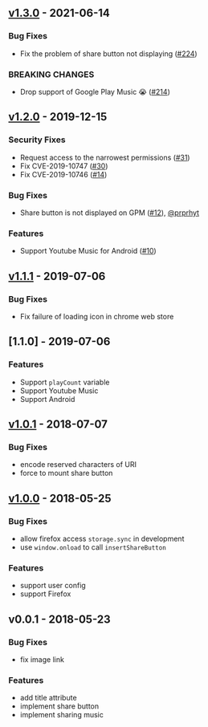 <a name="v1.3.0"></a>

## [v1.3.0] - 2021-06-14

### Bug Fixes

- Fix the problem of share button not displaying ([#224](https://github.com/mizdra/now-playing-for-google-play-music/pull/224))

### BREAKING CHANGES

- Drop support of Google Play Music 😭 ([#214](https://github.com/mizdra/now-playing-for-google-play-music/pull/214))

<a name="v1.2.0"></a>

## [v1.2.0] - 2019-12-15

### Security Fixes

- Request access to the narrowest permissions ([#31](https://github.com/mizdra/now-playing-for-google-play-music/issues/31))
- Fix CVE-2019-10747 ([#30](https://github.com/mizdra/now-playing-for-google-play-music/issues/30))
- Fix CVE-2019-10746 ([#14](https://github.com/mizdra/now-playing-for-google-play-music/issues/14))

### Bug Fixes

- Share button is not displayed on GPM ([#12](https://github.com/mizdra/now-playing-for-google-play-music/issues/12)), [@prprhyt](https://github.com/prprhyt)

### Features

- Support Youtube Music for Android ([#10](https://github.com/mizdra/now-playing-for-google-play-music/issues/10))

<a name="v1.1.1"></a>

## [v1.1.1] - 2019-07-06

### Bug Fixes

- Fix failure of loading icon in chrome web store

<a name="1.1.0"></a>

## [1.1.0] - 2019-07-06

### Features

- Support `playCount` variable
- Support Youtube Music
- Support Android

<a name="v1.0.1"></a>

## [v1.0.1] - 2018-07-07

### Bug Fixes

- encode reserved characters of URI
- force to mount share button

<a name="v1.0.0"></a>

## [v1.0.0] - 2018-05-25

### Bug Fixes

- allow firefox access `storage.sync` in development
- use `window.onload` to call `insertShareButton`

### Features

- support user config
- support Firefox

<a name="v0.0.1"></a>

## v0.0.1 - 2018-05-23

### Bug Fixes

- fix image link

### Features

- add title attribute
- implement share button
- implement sharing music

[v1.3.0]: https://github.com/mizdra/now-playing-for-google-play-music/compare/v1.2.0...v1.3.0
[v1.2.0]: https://github.com/mizdra/now-playing-for-google-play-music/compare/v1.1.1...v1.2.0
[v1.1.1]: https://github.com/mizdra/now-playing-for-google-play-music/compare/v1.1.0...v1.1.1
[v1.1.0]: https://github.com/mizdra/now-playing-for-google-play-music/compare/v1.0.1...v1.1.0
[v1.0.1]: https://github.com/mizdra/now-playing-for-google-play-music/compare/v1.0.0...v1.0.1
[v1.0.0]: https://github.com/mizdra/now-playing-for-google-play-music/compare/v0.0.1...v1.0.0
